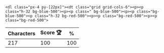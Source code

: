 `<dl class="px-4 py-[22px]"><dt class="grid grid-cols-6"><p><p class="h-32 bg-blue-500"><p><p class=" bg-blue-500"><p><p class="bg-blue-500"><p class="h-32 bg-red-500"><p><p class="bg-red-500"><p><p class="bg-red-500">`

| Characters | Score 🏆 | %   |
| ---------- | -------- | --- |
| 217        | 100      | 100 |
